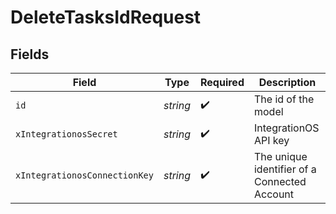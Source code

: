 # DeleteTasksIdRequest


## Fields

| Field                                        | Type                                         | Required                                     | Description                                  |
| -------------------------------------------- | -------------------------------------------- | -------------------------------------------- | -------------------------------------------- |
| `id`                                         | *string*                                     | :heavy_check_mark:                           | The id of the model                          |
| `xIntegrationosSecret`                       | *string*                                     | :heavy_check_mark:                           | IntegrationOS API key                        |
| `xIntegrationosConnectionKey`                | *string*                                     | :heavy_check_mark:                           | The unique identifier of a Connected Account |